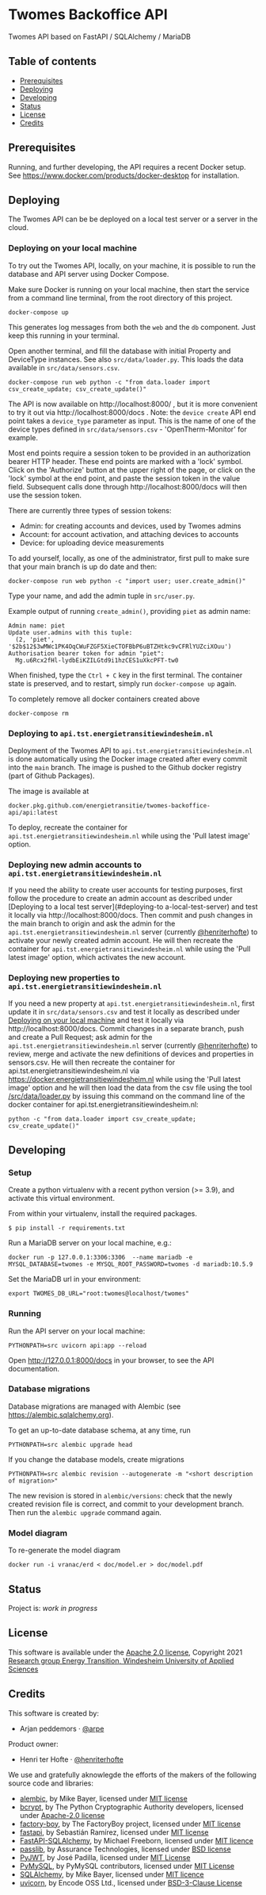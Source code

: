 # Twomes Backoffice API

Twomes API based on FastAPI / SQLAlchemy / MariaDB 

## Table of contents

- [Prerequisites](#prerequisites)
- [Deploying](#deploying)
- [Developing](#developing)
- [Status](#status)
- [License](#license)
- [Credits](#credits)


## Prerequisites

Running, and further developing, the API requires a recent Docker setup.
See https://www.docker.com/products/docker-desktop for installation.


## Deploying 

The Twomes API can be be deployed on a local test server or a server in the cloud.

### Deploying on your local machine

To try out the Twomes API, locally, on your machine, it is possible to run 
the database and API server using Docker Compose. 

Make sure Docker is running on your local machine, then start the service from a command line terminal, from the root directory 
of this project.
```shell
docker-compose up
```

This generates log messages from both the `web` and the `db` component.
Just keep this running in your terminal.

Open another terminal, and fill the database with initial Property and 
DeviceType instances. See also `src/data/loader.py`. This loads the data
available in `src/data/sensors.csv`.
```shell
docker-compose run web python -c "from data.loader import csv_create_update; csv_create_update()"
```

The API is now available on http://localhost:8000/ , but it is more convenient
to try it out via http://localhost:8000/docs . Note: the `device create` API
end point takes a `device_type` parameter as input. This is the name of one
of the device types defined in `src/data/sensors.csv` - 'OpenTherm-Monitor' 
for example.

Most end points require a session token to be provided in an authorization
bearer HTTP header. These end points are marked with a 'lock' symbol. Click
on the 'Authorize' button at the upper right of the page, or click on the 
'lock' symbol at the end point, and paste the session token in the value field.
Subsequent calls done through http://localhost:8000/docs will then use the
session token.

There are currently three types of session tokens:
- Admin: for creating accounts and devices, used by Twomes admins
- Account: for account activation, and attaching devices to accounts
- Device: for uploading device measurements

To add yourself, locally, as one of the administrator, first pull to make sure that your main branch is up do date and then:
```shell
docker-compose run web python -c "import user; user.create_admin()"
```
Type your name, and add the admin tuple in `src/user.py`.

Example output of running `create_admin()`, providing `piet` as admin name:
```text
Admin name: piet
Update user.admins with this tuple:
  (2, 'piet', '$2b$12$3wMWc1PK4OqCWuFZGF5XieCTOFBbP6uBTZHtkc9vCFRlYUZciXOuu')
Authorisation bearer token for admin "piet":
  Mg.u6Rcx2fHl-lydbEiKZILGtd9i1hzCES1uXkcPFT-tw0
```

When finished, type the `Ctrl + C` key in the first terminal. The container state is 
preserved, and to restart, simply run `docker-compose up` again.

To completely remove all docker containers created above
```shell
docker-compose rm
```

### Deploying to `api.tst.energietransitiewindesheim.nl`

Deployment of the Twomes API to `api.tst.energietransitiewindesheim.nl` is done automatically using the Docker image created after
every commit into the `main` branch. The image is pushed to the Github
docker registry (part of Github Packages).

The image is available at
```text
docker.pkg.github.com/energietransitie/twomes-backoffice-api/api:latest
```
To deploy, recreate the container for `api.tst.energietransitiewindesheim.nl` while using the 'Pull latest image' option.

### Deploying new admin accounts to `api.tst.energietransitiewindesheim.nl`
If you need the ability to create user accounts for testing purposes, first follow the procedure to create an admin account as described under [Deploying to a local test server](#deploying-to a-local-test-server) and test it locally via http://localhost:8000/docs. Then commit and push changes in the main branch to origin and ask the admin for the `api.tst.energietransitiewindesheim.nl` server (currently [@henriterhofte](https://github.com/henriterhofte)) to activate your newly created admin account. He will then recreate the container for `api.tst.energietransitiewindesheim.nl` while using the 'Pull latest image' option, which activates the new account.

### Deploying new properties to `api.tst.energietransitiewindesheim.nl`
If you need a new property at `api.tst.energietransitiewindesheim.nl`, first update it in `src/data/sensors.csv` and test it locally as described under [Deploying on your local machine](#deploying-on-yourlocal-machine) and test it locally via http://localhost:8000/docs. Commit changes in a separate branch, push and create a Pull Request; ask admin for the `api.tst.energietransitiewindesheim.nl` server (currently [@henriterhofte](https://github.com/henriterhofte)) to review, merge and activate the new definitions of devices and properties in sensors.csv. He will then recreate the container for api.tst.energietransitiewindesheim.nl via https://docker.energietransitiewindesheim.nl while using the 'Pull latest image' option and he will then load the data from the csv file using the tool [/src/data/loader.py](../blob/main/src/data/loader.py) by issuing this command on the command line of the docker container for api.tst.energietransitiewindesheim.nl: 
```shell
python -c "from data.loader import csv_create_update; csv_create_update()"
```

## Developing

### Setup

Create a python virtualenv with a recent python version (>= 3.9), and 
activate this virtual environment.

From within your virtualenv, install the required packages.
```shell
$ pip install -r requirements.txt
```

Run a MariaDB server on your local machine, e.g.:
```shell
docker run -p 127.0.0.1:3306:3306  --name mariadb -e MYSQL_DATABASE=twomes -e MYSQL_ROOT_PASSWORD=twomes -d mariadb:10.5.9
```

Set the MariaDB url in your environment:
```shell
export TWOMES_DB_URL="root:twomes@localhost/twomes"
```

### Running

Run the API server on your local machine:
```shell
PYTHONPATH=src uvicorn api:app --reload
```

Open http://127.0.0.1:8000/docs in your browser, to see the API documentation.


### Database migrations

Database migrations are managed with Alembic (see https://alembic.sqlalchemy.org).

To get an up-to-date database schema, at any time, run
```shell
PYTHONPATH=src alembic upgrade head
```

If you change the database models, create migrations
```shell
PYTHONPATH=src alembic revision --autogenerate -m "<short description of migration>"
```

The new revision is stored in `alembic/versions`: check that the newly 
created revision file is correct, and commit to your development branch.
Then run the `alembic upgrade` command again.


### Model diagram

To re-generate the model diagram
```shell
docker run -i vranac/erd < doc/model.er > doc/model.pdf 
```


## Status

Project is: _work in progress_


## License

This software is available under the [Apache 2.0 license](./LICENSE), 
Copyright 2021 [Research group Energy Transition, Windesheim University of 
Applied Sciences](https://windesheim.nl/energietransitie) 


## Credits

This software is created by:
* Arjan peddemors  ·  [@arpe](https://github.com/arpe)

Product owner:
* Henri ter Hofte  ·  [@henriterhofte](https://github.com/henriterhofte)

We use and gratefully aknowlegde the efforts of the makers of the following source code and libraries:

* [alembic](https://alembic.sqlalchemy.org), by Mike Bayer, licensed under [MIT license](https://opensource.org/licenses/MIT)
* [bcrypt](https://github.com/pyca/bcrypt/), by The Python Cryptographic Authority developers, licensed under [Apache-2.0 license](https://raw.githubusercontent.com/pyca/bcrypt/main/LICENSE)
* [factory-boy](https://github.com/FactoryBoy/factory_boy), by The FactoryBoy project, licensed under [MIT license](https://raw.githubusercontent.com/FactoryBoy/factory_boy/master/LICENSE)
* [fastapi](https://github.com/tiangolo/fastapi), by Sebastián Ramírez, licensed under [MIT license](https://raw.githubusercontent.com/tiangolo/fastapi/master/LICENSE)
* [FastAPI-SQLAlchemy](https://github.com/mfreeborn/fastapi-sqlalchemy), by Michael Freeborn, licensed under [MIT licence](https://opensource.org/licenses/MIT)
* [passlib](https://foss.heptapod.net/python-libs/passlib), by Assurance Technologies, licensed under [BSD license](https://foss.heptapod.net/python-libs/passlib/-/raw/branch/stable/LICENSE)
* [PyJWT](https://github.com/jpadilla/pyjwt), by José Padilla, licensed under [MIT License](https://raw.githubusercontent.com/jpadilla/pyjwt/master/LICENSE)
* [PyMySQL](https://github.com/PyMySQL/PyMySQL/), by PyMySQL contributors, licensed under [MIT License](https://raw.githubusercontent.com/PyMySQL/PyMySQL/master/LICENSE)
* [SQLAlchemy](https://www.sqlalchemy.org/), by Mike Bayer, licensed under [MIT licence](https://opensource.org/licenses/MIT)
* [uvicorn](https://github.com/encode/uvicorn), by  Encode OSS Ltd., licensed under [BSD-3-Clause License](https://raw.githubusercontent.com/encode/uvicorn/master/LICENSE.md)

